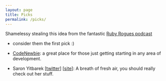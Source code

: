 ```yaml
---
layout: page
title: Picks
permalink: /picks/
---
```


Shamelessy stealing this idea from the fantastic [Ruby Rogues podcast][ruby-rogues-podcast]
- consider them the first pick :)

- [CodeNewbie][code-newbie-website]: a great place for those just getting starting
in any area of development.
- Saron Yitbarek [[twitter][saron-yitbarek-twitter]] [[site][saron-yitbarek-site]]:
A breath of fresh air, you should really check out her stuff.


[ruby-rogues-podcast]:        http://rubyrogues.com
[code-newbie-website]:        http://codenewbie.org
[saron-yitbarek-twitter]:     https://twitter.com/saronyitbarek
[saron-yitbarek-site]:        http://bloggytoons.com/
